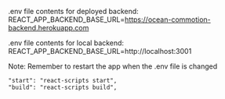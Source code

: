 
.env file contents for deployed backend:
REACT_APP_BACKEND_BASE_URL=https://ocean-commotion-backend.herokuapp.com

.env file contents for local backend:
REACT_APP_BACKEND_BASE_URL=http://localhost:3001

Note: Remember to restart the app when the .env file is changed

    "start": "react-scripts start",
    "build": "react-scripts build",